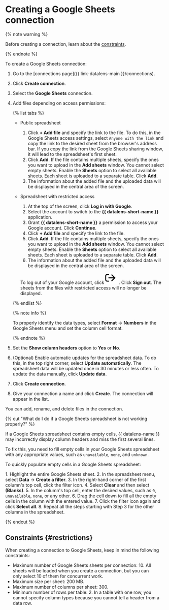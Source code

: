 # Creating a Google Sheets connection

{% note warning %}


Before creating a connection, learn about the [constraints](#restrictions).

{% endnote %}

To create a Google Sheets connection:


1. Go to the [connections page]({{ link-datalens-main }}/connections).


1. Click **Create connection**.
1. Select the **Google Sheets** connection.


1. Add files depending on access permissions:

   {% list tabs %}

   - Public spreadsheet

      1. Click **+ Add file** and specify the link to the file. To do this, in the Google Sheets access settings, select ``Anyone with the link`` and copy the link to the desired sheet from the browser's address bar. If you copy the link from the Google Sheets sharing window, it will lead to the spreadsheet's first sheet.
      1. Click **Add**. If the file contains multiple sheets, specify the ones you want to upload in the **Add sheets** window. You cannot select empty sheets. Enable the **Sheets** option to select all available sheets. Each sheet is uploaded to a separate table. Click **Add**.
      1. The information about the added file and the uploaded data will be displayed in the central area of the screen.

   - Spreadsheet with restricted access

      1. At the top of the screen, click **Log in with Google**.
      1. Select the account to switch to the **{{ datalens-short-name }}** application.
      1. Grant **{{ datalens-short-name }}** a permission to access your Google account. Click **Continue**.
      1. Click **+ Add file** and specify the link to the file.
      1. Click **Add**. If the file contains multiple sheets, specify the ones you want to upload in the **Add sheets** window. You cannot select empty sheets. Enable the **Sheets** option to select all available sheets. Each sheet is uploaded to a separate table. Click **Add**.
      1. The information about the added file and the uploaded data will be displayed in the central area of the screen.

      To log out of your Google account, click ![image](../../../_assets/datalens/exit.svg). Click **Sign out**. The sheets from the files with restricted access will no longer be displayed.

   {% endlist %}


   {% note info %}

   To properly identify the data types, select **Format** → **Numbers** in the Google Sheets menu and set the column cell format.

   {% endnote %}

1. Set the **Show column headers** option to **Yes** or **No**.
1. (Optional) Enable automatic updates for the spreadsheet data. To do this, in the top right corner, select **Update automatically**. The spreadsheet data will be updated once in 30 minutes or less often. To update the data manually, click **Update data**.
1. Click **Create connection**.
1. Give your connection a name and click **Create**. The connection will appear in the list.

You can add, rename, and delete files in the connection.

{% cut "What do I do if a Google Sheets spreadsheet is not working properly?" %}

If a Google Sheets spreadsheet contains empty cells, {{ datalens-name }} may incorrectly display column headers and miss the first several lines.

To fix this, you need to fill empty cells in your Google Sheets spreadsheet with any appropriate values, such as `unavailable`, `none`, and `unknown`.

To quickly populate empty cells in a Google Sheets spreadsheet:

1\. Highlight the entire Google Sheets sheet.
2\. In the spreadsheet menu, select **Data** → **Create a filter**.
3\. In the right-hand corner of the first column's top cell, click the filter icon.
4\. Select **Clear** and then select **(Blanks)**.
5\. In the column's top cell, enter the desired values, such as `0`, `unavailable`, `none`, or any other.
6\. Drag the cell down to fill all the empty cells in the column with the entered value.
7\. Click the filter icon again and click **Select all**.
8\. Repeat all the steps starting with Step 3 for the other columns in the spreadsheet.

{% endcut %}

## Constraints {#restrictions}

When creating a connection to Google Sheets, keep in mind the following constraints:
* Maximum number of Google Sheets sheets per connection: 10. All sheets will be loaded when you create a connection, but you can only select 10 of them for concurrent work.
* Maximum size per sheet: 200 MB.
* Maximum number of columns per sheet: 300.
* Minimum number of rows per table: 2. In a table with one row, you cannot specify column types because you cannot tell a header from a data row.
